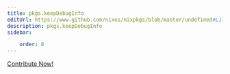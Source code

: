 ```yaml
---
title: pkgs.keepDebugInfo
editUrl: https://www.github.com/nixos/nixpkgs/blob/master/undefined#L175C19
description: pkgs.keepDebugInfo
sidebar:

    order: 8
---
```


<a href="https://www.github.com/nixos/nixpkgs/blob/master/undefined#L175C19">Contribute Now!</a>




